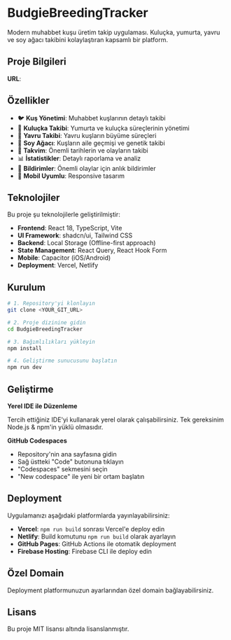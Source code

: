 # BudgieBreedingTracker

Modern muhabbet kuşu üretim takip uygulaması. Kuluçka, yumurta, yavru ve soy ağacı takibini kolaylaştıran kapsamlı bir platform.

## Proje Bilgileri

**URL**: 

## Özellikler

- 🐦 **Kuş Yönetimi**: Muhabbet kuşlarının detaylı takibi
- 🥚 **Kuluçka Takibi**: Yumurta ve kuluçka süreçlerinin yönetimi
- 🐤 **Yavru Takibi**: Yavru kuşların büyüme süreçleri
- 🌳 **Soy Ağacı**: Kuşların aile geçmişi ve genetik takibi
- 📅 **Takvim**: Önemli tarihlerin ve olayların takibi
- 📊 **İstatistikler**: Detaylı raporlama ve analiz
- 🔔 **Bildirimler**: Önemli olaylar için anlık bildirimler
- 📱 **Mobil Uyumlu**: Responsive tasarım

## Teknolojiler

Bu proje şu teknolojilerle geliştirilmiştir:

- **Frontend**: React 18, TypeScript, Vite
- **UI Framework**: shadcn/ui, Tailwind CSS
- **Backend**: Local Storage (Offline-first approach)
- **State Management**: React Query, React Hook Form
- **Mobile**: Capacitor (iOS/Android)
- **Deployment**: Vercel, Netlify

## Kurulum

```sh
# 1. Repository'yi klonlayın
git clone <YOUR_GIT_URL>

# 2. Proje dizinine gidin
cd BudgieBreedingTracker

# 3. Bağımlılıkları yükleyin
npm install

# 4. Geliştirme sunucusunu başlatın
npm run dev
```

## Geliştirme



**Yerel IDE ile Düzenleme**

Tercih ettiğiniz IDE'yi kullanarak yerel olarak çalışabilirsiniz. Tek gereksinim Node.js & npm'in yüklü olmasıdır.

**GitHub Codespaces**

- Repository'nin ana sayfasına gidin
- Sağ üstteki "Code" butonuna tıklayın
- "Codespaces" sekmesini seçin
- "New codespace" ile yeni bir ortam başlatın

## Deployment

Uygulamanızı aşağıdaki platformlarda yayınlayabilirsiniz:

- **Vercel**: `npm run build` sonrası Vercel'e deploy edin
- **Netlify**: Build komutunu `npm run build` olarak ayarlayın
- **GitHub Pages**: GitHub Actions ile otomatik deployment
- **Firebase Hosting**: Firebase CLI ile deploy edin

## Özel Domain

Deployment platformunuzun ayarlarından özel domain bağlayabilirsiniz.

## Lisans

Bu proje MIT lisansı altında lisanslanmıştır.
